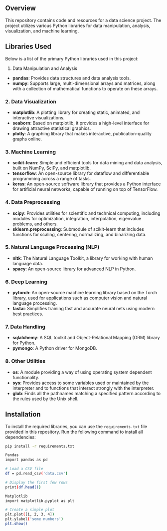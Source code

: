 ## Overview   
 
This repository contains code and resources for a data science project. The project utilizes various Python libraries for data manipulation, analysis, visualization, and machine learning.

## Libraries Used  
   
Below is a list of the primary Python libraries used in this project:
 1. Data Manipulation and Analysis
- **pandas**: Provides data structures and data analysis tools.
- **numpy**: Supports large, multi-dimensional arrays and matrices, along with a collection of mathematical functions to operate on these arrays.
 
### 2. Data Visualization
- **matplotlib**: A plotting library for creating static, animated, and interactive visualizations.
- **seaborn**: Based on matplotlib, it provides a high-level interface for drawing attractive statistical graphics.
- **plotly**: A graphing library that makes interactive, publication-quality graphs online.

### 3. Machine Learning
- **scikit-learn**: Simple and efficient tools for data mining and data analysis, built on NumPy, SciPy, and matplotlib.
- **tensorflow**: An open-source library for dataflow and differentiable programming across a range of tasks.
- **keras**: An open-source software library that provides a Python interface for artificial neural networks, capable of running on top of TensorFlow.

### 4. Data Preprocessing
- **scipy**: Provides utilities for scientific and technical computing, including modules for optimization, integration, interpolation, eigenvalue problems, and others.
- **sklearn.preprocessing**: Submodule of scikit-learn that includes functions for scaling, centering, normalizing, and binarizing data.

### 5. Natural Language Processing (NLP)
- **nltk**: The Natural Language Toolkit, a library for working with human language data.
- **spacy**: An open-source library for advanced NLP in Python.

### 6. Deep Learning
- **pytorch**: An open-source machine learning library based on the Torch library, used for applications such as computer vision and natural language processing.
- **fastai**: Simplifies training fast and accurate neural nets using modern best practices.

### 7. Data Handling
- **sqlalchemy**: A SQL toolkit and Object-Relational Mapping (ORM) library for Python.
- **pymongo**: A Python driver for MongoDB.

### 8. Other Utilities
- **os**: A module providing a way of using operating system dependent functionality.
- **sys**: Provides access to some variables used or maintained by the interpreter and to functions that interact strongly with the interpreter.
- **glob**: Finds all the pathnames matching a specified pattern according to the rules used by the Unix shell.

## Installation

To install the required libraries, you can use the `requirements.txt` file provided in this repository. Run the following command to install all dependencies:

```bash
pip install -r requirements.txt

Pandas
import pandas as pd

# Load a CSV file
df = pd.read_csv('data.csv')

# Display the first few rows
print(df.head())

Matplotlib
import matplotlib.pyplot as plt

# Create a simple plot
plt.plot([1, 2, 3, 4])
plt.ylabel('some numbers')
plt.show()

